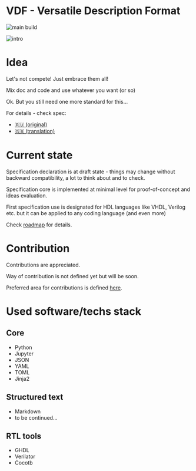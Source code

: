 # VDF - Versatile Description Format

![main build](https://github.com/Godhart/vdf/actions/workflows/python-app.yml/badge.svg)

![intro](https://imgs.xkcd.com/comics/standards.png)

# Idea

Let's not compete! Just embrace them all!

Mix doc and code and use whatever you want (or so)

Ok. But you still need one more standard for this...

For details - check spec:
 - [&#127479;&#127482; (original)](https://github.com/Godhart/vdf/blob/main/spec/vdf_specification_ru.md)
  - [&#127468;&#127463; (translation)](https://github.com/Godhart/vdf/blob/main/spec/vdf_specification_en.md)

# Current state

Specification declaration is at draft state - things may change without backward compatibility, a lot to think about and to check.

Specification core is implemented at minimal level for proof-of-concept and ideas evaluation.

First specification use is designated for HDL languages like VHDL, Verilog etc. but it can be applied to any coding language (and even more)

Check [roadmap](https://github.com/Godhart/vdf/blob/main/ROADMAP.md) for details.

# Contribution

Contributions are appreciated.

Way of contribution is not defined yet but will be soon.

Preferred area for contributions is defined [here](https://github.com/Godhart/vdf/blob/main/TODO.md).

# Used software/techs stack

## Core

- Python
- Jupyter
- JSON
- YAML
- TOML
- Jinja2
<!--
TODO:
- Pandoc
-->

## Structured text

- Markdown
- to be continued...

## RTL tools

- GHDL
- Verilator
- Cocotb

<!--
TODO:
- wavedrom
- hdelk
- yaml4hdelk
-->
